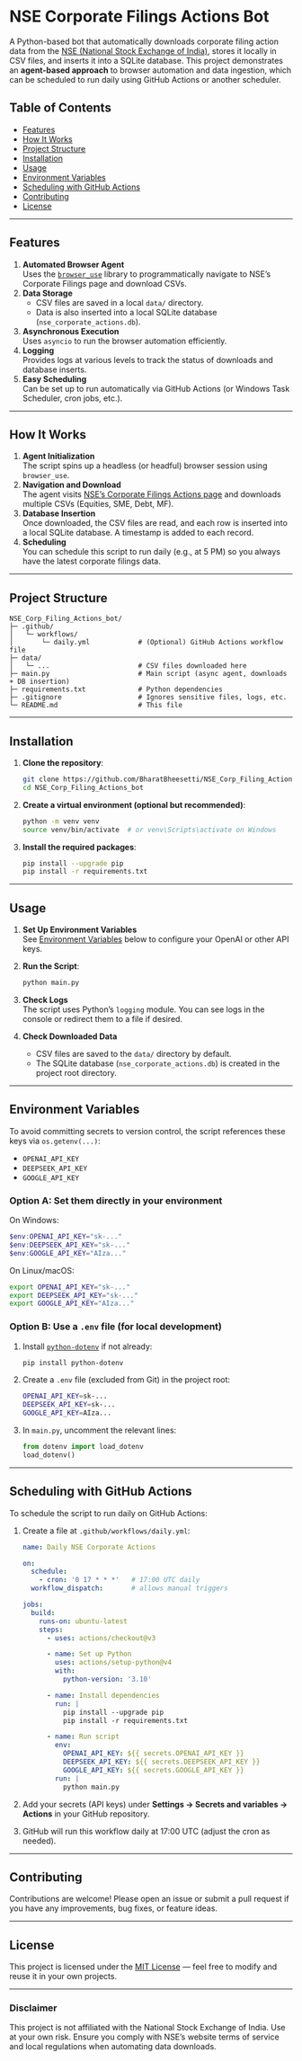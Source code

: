 # NSE Corporate Filings Actions Bot

A Python-based bot that automatically downloads corporate filing action data from the [NSE (National Stock Exchange of India)](https://www.nseindia.com/companies-listing/corporate-filings-actions), stores it locally in CSV files, and inserts it into a SQLite database. This project demonstrates an **agent-based approach** to browser automation and data ingestion, which can be scheduled to run daily using GitHub Actions or another scheduler.

## Table of Contents

- [Features](#features)
- [How It Works](#how-it-works)
- [Project Structure](#project-structure)
- [Installation](#installation)
- [Usage](#usage)
- [Environment Variables](#environment-variables)
- [Scheduling with GitHub Actions](#scheduling-with-github-actions)
- [Contributing](#contributing)
- [License](#license)

---

## Features

1. **Automated Browser Agent**  
   Uses the [`browser_use`](https://pypi.org/project/browser-use/) library to programmatically navigate to NSE’s Corporate Filings page and download CSVs.
2. **Data Storage**  
   - CSV files are saved in a local `data/` directory.
   - Data is also inserted into a local SQLite database (`nse_corporate_actions.db`).
3. **Asynchronous Execution**  
   Uses `asyncio` to run the browser automation efficiently.
4. **Logging**  
   Provides logs at various levels to track the status of downloads and database inserts.
5. **Easy Scheduling**  
   Can be set up to run automatically via GitHub Actions (or Windows Task Scheduler, cron jobs, etc.).

---

## How It Works

1. **Agent Initialization**  
   The script spins up a headless (or headful) browser session using `browser_use`.
2. **Navigation and Download**  
   The agent visits [NSE’s Corporate Filings Actions page](https://www.nseindia.com/companies-listing/corporate-filings-actions) and downloads multiple CSVs (Equities, SME, Debt, MF).
3. **Database Insertion**  
   Once downloaded, the CSV files are read, and each row is inserted into a local SQLite database. A timestamp is added to each record.
4. **Scheduling**  
   You can schedule this script to run daily (e.g., at 5 PM) so you always have the latest corporate filings data.

---

## Project Structure

```
NSE_Corp_Filing_Actions_bot/
├─ .github/
│   └─ workflows/
│       └─ daily.yml            # (Optional) GitHub Actions workflow file
├─ data/
│   └─ ...                      # CSV files downloaded here
├─ main.py                      # Main script (async agent, downloads + DB insertion)
├─ requirements.txt             # Python dependencies
├─ .gitignore                   # Ignores sensitive files, logs, etc.
└─ README.md                    # This file
```

---

## Installation

1. **Clone the repository**:

   ```bash
   git clone https://github.com/BharatBheesetti/NSE_Corp_Filing_Actions_bot.git
   cd NSE_Corp_Filing_Actions_bot
   ```

2. **Create a virtual environment (optional but recommended)**:

   ```bash
   python -m venv venv
   source venv/bin/activate  # or venv\Scripts\activate on Windows
   ```

3. **Install the required packages**:

   ```bash
   pip install --upgrade pip
   pip install -r requirements.txt
   ```

---

## Usage

1. **Set Up Environment Variables**  
   See [Environment Variables](#environment-variables) below to configure your OpenAI or other API keys.

2. **Run the Script**:

   ```bash
   python main.py
   ```

3. **Check Logs**  
   The script uses Python’s `logging` module. You can see logs in the console or redirect them to a file if desired.

4. **Check Downloaded Data**  
   - CSV files are saved to the `data/` directory by default.
   - The SQLite database (`nse_corporate_actions.db`) is created in the project root directory.

---

## Environment Variables

To avoid committing secrets to version control, the script references these keys via `os.getenv(...)`:

- `OPENAI_API_KEY`
- `DEEPSEEK_API_KEY`
- `GOOGLE_API_KEY`

### Option A: Set them directly in your environment

On Windows:
```powershell
$env:OPENAI_API_KEY="sk-..."
$env:DEEPSEEK_API_KEY="sk-..."
$env:GOOGLE_API_KEY="AIza..."
```

On Linux/macOS:
```bash
export OPENAI_API_KEY="sk-..."
export DEEPSEEK_API_KEY="sk-..."
export GOOGLE_API_KEY="AIza..."
```

### Option B: Use a `.env` file (for local development)

1. Install [`python-dotenv`](https://pypi.org/project/python-dotenv/) if not already:

   ```bash
   pip install python-dotenv
   ```

2. Create a `.env` file (excluded from Git) in the project root:

   ```bash
   OPENAI_API_KEY=sk-...
   DEEPSEEK_API_KEY=sk-...
   GOOGLE_API_KEY=AIza...
   ```

3. In `main.py`, uncomment the relevant lines:

   ```python
   from dotenv import load_dotenv
   load_dotenv()
   ```

---

## Scheduling with GitHub Actions

To schedule the script to run daily on GitHub Actions:

1. Create a file at `.github/workflows/daily.yml`:

   ```yaml
   name: Daily NSE Corporate Actions

   on:
     schedule:
       - cron: '0 17 * * *'   # 17:00 UTC daily
     workflow_dispatch:       # allows manual triggers

   jobs:
     build:
       runs-on: ubuntu-latest
       steps:
         - uses: actions/checkout@v3

         - name: Set up Python
           uses: actions/setup-python@v4
           with:
             python-version: '3.10'

         - name: Install dependencies
           run: |
             pip install --upgrade pip
             pip install -r requirements.txt

         - name: Run script
           env:
             OPENAI_API_KEY: ${{ secrets.OPENAI_API_KEY }}
             DEEPSEEK_API_KEY: ${{ secrets.DEEPSEEK_API_KEY }}
             GOOGLE_API_KEY: ${{ secrets.GOOGLE_API_KEY }}
           run: |
             python main.py
   ```

2. Add your secrets (API keys) under **Settings → Secrets and variables → Actions** in your GitHub repository.  
3. GitHub will run this workflow daily at 17:00 UTC (adjust the cron as needed).

---

## Contributing

Contributions are welcome! Please open an issue or submit a pull request if you have any improvements, bug fixes, or feature ideas.

---

## License

This project is licensed under the [MIT License](LICENSE) — feel free to modify and reuse it in your own projects.

---

### Disclaimer

This project is not affiliated with the National Stock Exchange of India. Use at your own risk. Ensure you comply with NSE’s website terms of service and local regulations when automating data downloads.